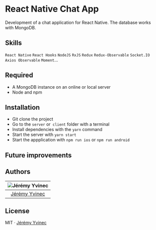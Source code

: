 # React Native Chat App

Development of a chat application for React Native.
The database works with MongoDB.

## Skills

`React Native` `React Hooks` `NodeJS` `RxJS` `Redux` `Redux-Observable` `Socket.IO` `Axios Observable` `Moment`...

## Required

* A MongoDB instance on an online or local server
* Node and npm

## Installation

* Git clone the project
* Go to the `server` or` client` folder with a terminal
* Install dependencies with the `yarn` command
* Start the server with `yarn start`
* Start the appplication with `npm run ios` or `npm run android`

## Future improvements

## Authors

| ![Jérémy Yvinec](https://avatars1.githubusercontent.com/u/25032491?s=100&u=7561434daeca9274bc5b79ca22ab9a6fbe00ef0e&v=4)|
|:---------------------:|
|  [Jérémy Yvinec](https://github.com/jeremyvinec/)   |

## License

MIT · [Jérémy Yvinec](https://jeremyvinec.dev/)
